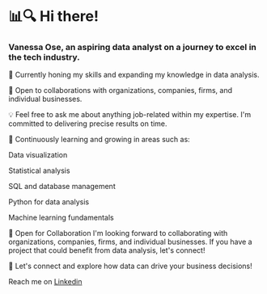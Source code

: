 # 📊🔍 Hi there!

###  Vanessa Ose, an aspiring data analyst on a journey to excel in the tech industry.

🚀 Currently honing my skills and expanding my knowledge in data analysis.

💼 Open to collaborations with organizations, companies, firms, and individual businesses.

💡 Feel free to ask me about anything job-related within my expertise. I'm committed to delivering precise results on time.

🌱 Continuously learning and growing in areas such as:

Data visualization

Statistical analysis

SQL and database management

Python for data analysis

Machine learning fundamentals

💼 Open for Collaboration
I'm looking forward to collaborating with organizations, companies, firms, and individual businesses. If you have a project that could benefit from data analysis, let's connect!

🤝 Let's connect and explore how data can drive your business decisions!

Reach me on [Linkedin](https://www.linkedin.com/in/vanessa-igbinovia-931287200/?originalSubdomain=ng)



<!---
Vanessaose/Vanessaose is a ✨ special ✨ repository because its `README.md` (this file) appears on your GitHub profile.
You can click the Preview link to take a look at your changes.
--->
